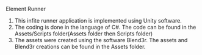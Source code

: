 Element Runner
1. This infite runner application is implemented using Unity software.
2. The coding is done in the language of C#. 
        The code can be found in the Assets/Scripts folder(Assets folder then Scripts folder)
3. The assets were created using the software Blend3r. 
         The assets and Blend3r creations can be found in the Assets folder.


